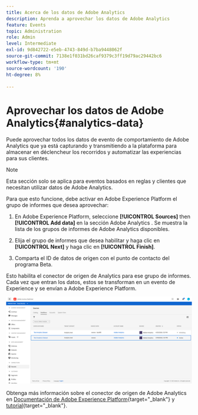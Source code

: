 ```yaml
---
title: Acerca de los datos de Adobe Analytics
description: Aprenda a aprovechar los datos de Adobe Analytics
feature: Events
topic: Administration
role: Admin
level: Intermediate
exl-id: 9d842722-e5eb-4743-849d-b7ba9448062f
source-git-commit: 7138e1f031bd26caf9379c3ff19d79ac29442bc6
workflow-type: tm+mt
source-wordcount: '190'
ht-degree: 8%

---
```


# Aprovechar los datos de Adobe Analytics{#analytics-data}

Puede aprovechar todos los datos de evento de comportamiento de Adobe Analytics que ya está capturando y transmitiendo a la plataforma para almacenar en déclencheur los recorridos y automatizar las experiencias para sus clientes.

>[!NOTE]
>
>Esta sección solo se aplica para eventos basados en reglas y clientes que necesitan utilizar datos de Adobe Analytics.

Para que esto funcione, debe activar en Adobe Experience Platform el grupo de informes que desea aprovechar:

1. En Adobe Experience Platform, seleccione **[!UICONTROL Sources]** then **[!UICONTROL Add data]** en la sección Adobe Analytics . Se muestra la lista de los grupos de informes de Adobe Analytics disponibles.

1. Elija el grupo de informes que desea habilitar y haga clic en **[!UICONTROL Next]** y haga clic en **[!UICONTROL Finish]**.

1. Comparta el ID de datos de origen con el punto de contacto del programa Beta.

Esto habilita el conector de origen de Analytics para ese grupo de informes. Cada vez que entran los datos, estos se transforman en un evento de Experience y se envían a Adobe Experience Platform.

![](../assets/jo-event9.png)

Obtenga más información sobre el conector de origen de Adobe Analytics en  [Documentación de Adobe Experience Platform](https://experienceleague.adobe.com/docs/experience-platform/sources/connectors/adobe-applications/analytics.html?lang=es){target=&quot;_blank&quot;} y [tutorial](https://experienceleague.adobe.com/docs/experience-platform/sources/ui-tutorials/create/adobe-applications/analytics.html?lang=es){target=&quot;_blank&quot;}.
